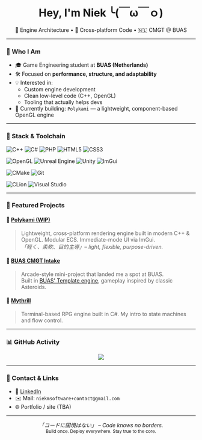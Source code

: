 <!-- PROFILE README -->
<h1 align="center">Hey, I'm Niek ╰(￣ω￣ｏ)</h1>
<p align="center">
  🔧 Engine Architecture • 🧰 Cross-platform Code • 🇳🇱 CMGT @ BUAS  
</p>

---

### 🧭 Who I Am

- 🎓 Game Engineering student at **BUAS (Netherlands)**
- 🛠 Focused on **performance, structure, and adaptability**
- 💡 Interested in:
  - Custom engine development
  - Clean low-level code (C++, OpenGL)
  - Tooling that actually helps devs
- 🚧 Currently building: `Polykami` — a lightweight, component-based OpenGL engine

---

### 🧰 Stack & Toolchain

<!-- Languages -->
![C++](https://img.shields.io/badge/C++-00599C?style=flat-square&logo=c%2B%2B&logoColor=white)
![C#](https://img.shields.io/badge/C%23-239120?style=flat-square&logo=c-sharp&logoColor=white)
![PHP](https://img.shields.io/badge/PHP-777BB4?style=flat-square&logo=php&logoColor=white)
![HTML5](https://img.shields.io/badge/HTML5-E34F26?style=flat-square&logo=html5&logoColor=white)
![CSS3](https://img.shields.io/badge/CSS3-1572B6?style=flat-square&logo=css3&logoColor=white)

<!-- Engines & Graphics -->
![OpenGL](https://img.shields.io/badge/OpenGL-5586A4?style=flat-square&logo=opengl&logoColor=white)
![Unreal Engine](https://img.shields.io/badge/Unreal%20Engine-000000?style=flat-square&logo=unrealengine&logoColor=white)
![Unity](https://img.shields.io/badge/Unity-100000?style=flat-square&logo=unity&logoColor=white)
![ImGui](https://img.shields.io/badge/ImGui-1C1C1C?style=flat-square&logo=github&logoColor=white)

<!-- Build & Tools -->
![CMake](https://img.shields.io/badge/CMake-064F8C?style=flat-square&logo=cmake&logoColor=white)
![Git](https://img.shields.io/badge/Git-F05032?style=flat-square&logo=git&logoColor=white)

<!-- IDEs -->
![CLion](https://img.shields.io/badge/CLion-000000?style=flat-square&logo=clion&logoColor=white)
![Visual Studio](https://img.shields.io/badge/Visual%20Studio-5C2D91?style=flat-square&logo=visual-studio&logoColor=white)

---

### 🧩 Featured Projects

#### 🔹 [Polykami (WIP)](https://github.com/NiekMSoftware/Polykami)
> Lightweight, cross-platform rendering engine built in modern C++ & OpenGL. Modular ECS. Immediate-mode UI via ImGui.  
> _「軽く、柔軟、目的主導」– light, flexible, purpose-driven._

#### 🔹 [BUAS CMGT Intake](https://github.com/NiekMSoftware/BUAS-CMGT-Intake)
> Arcade-style mini-project that landed me a spot at BUAS.  
> Built in [BUAS' Template engine](https://github.com/jbikker/tmpl8), gameplay inspired by classic Asteroids.

#### 🔹 [Mythrill](https://github.com/NiekMSoftware/Mythrill)
> Terminal-based RPG engine built in C#. My intro to state machines and flow control.

---

### 📊 GitHub Activity

<p align="center">
  <img src="https://github-readme-stats.vercel.app/api?username=niekmsoftware&show_icons=true&theme=tokyonight" />
</p>

---

### 📡 Contact & Links

- 🔗 [LinkedIn](https://www.linkedin.com/in/niek-melet/)
- ✉️ Mail: `niekmsoftware+contact@gmail.com`
- 🌐 Portfolio / site (TBA)

---

<p align="center">
  <em>「コードに国境はない」 – Code knows no borders.</em><br/>
  <sub>Build once. Deploy everywhere. Stay true to the core.</sub>
</p>

